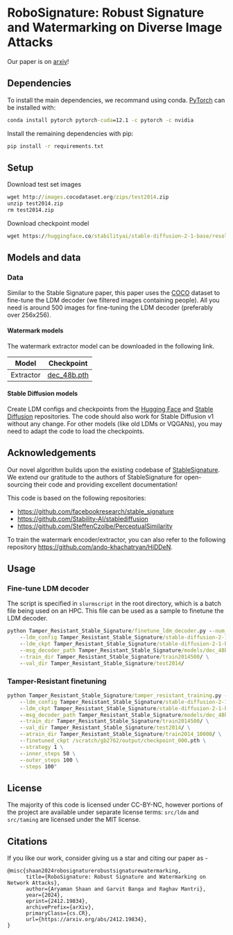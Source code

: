 # RoboSignature: Robust Signature and Watermarking on Diverse Image Attacks

Our paper is on [arxiv](https://arxiv.org/abs/2412.19834)!

## Dependencies

To install the main dependencies, we recommand using conda.
[PyTorch](https://pytorch.org/) can be installed with:
```cmd
conda install pytorch pytorch-cuda=12.1 -c pytorch -c nvidia
```

Install the remaining dependencies with pip:
```cmd
pip install -r requirements.txt
```

## Setup

Download test set images

```cmd
wget http://images.cocodataset.org/zips/test2014.zip
unzip test2014.zip
rm test2014.zip
```

Download checkpoint model

```cmd
wget https://huggingface.co/stabilityai/stable-diffusion-2-1-base/resolve/main/v2-1_512-ema-pruned.ckpt -P stable-diffusion-2-1-base/
```

## Models and data

### Data

Similar to the Stable Signature paper, this paper uses the [COCO](https://cocodataset.org/) dataset to fine-tune the LDM decoder (we filtered images containing people).
All you need is around 500 images for fine-tuning the LDM decoder (preferably over 256x256).

#### Watermark models

The watermark extractor model can be downloaded in the following link.

| Model | Checkpoint |
| --- | --- |
| Extractor | [dec_48b.pth](https://dl.fbaipublicfiles.com/ssl_watermarking/dec_48b.pth) |


#### Stable Diffusion models

Create LDM configs and checkpoints from the [Hugging Face](https://huggingface.co/stabilityai) and [Stable Diffusion](https://github.com/Stability-AI/stablediffusion/tree/main/configs/stable-diffusion) repositories.
The code should also work for Stable Diffusion v1 without any change. 
For other models (like old LDMs or VQGANs), you may need to adapt the code to load the checkpoints.

## Acknowledgements

Our novel algorithm builds upon the existing codebase of [StableSignature](https://arxiv.org/abs/2303.15435). We extend our gratitude to the authors of StableSignature for open-sourcing their code and providing excellent documentation!

This code is based on the following repositories:

- https://github.com/facebookresearch/stable_signature
- https://github.com/Stability-AI/stablediffusion
- https://github.com/SteffenCzolbe/PerceptualSimilarity

To train the watermark encoder/extractor, you can also refer to the following repository https://github.com/ando-khachatryan/HiDDeN.

## Usage

### Fine-tune LDM decoder

The script is specified in `slurmscript` in the root directory, which is a batch file being used on an HPC. This file can be used as a sample to finetune the LDM decoder.

```cmd
python Tamper_Resistant_Stable_Signature/finetune_ldm_decoder.py --num_keys 1 \
    --ldm_config Tamper_Resistant_Stable_Signature/stable-diffusion-2-1/v2-inference.yaml \
    --ldm_ckpt Tamper_Resistant_Stable_Signature/stable-diffusion-2-1-base/v2-1_512-ema-pruned.ckpt \
    --msg_decoder_path Tamper_Resistant_Stable_Signature/models/dec_48b_whit.torchscript.pt \
    --train_dir Tamper_Resistant_Stable_Signature/train2014500/ \
    --val_dir Tamper_Resistant_Stable_Signature/test2014/
```

### Tamper-Resistant finetuning 

```cmd
python Tamper_Resistant_Stable_Signature/tamper_resistant_training.py --num_keys 1 \
    --ldm_config Tamper_Resistant_Stable_Signature/stable-diffusion-2-1/v2-inference.yaml \
    --ldm_ckpt Tamper_Resistant_Stable_Signature/stable-diffusion-2-1-base/v2-1_512-ema-pruned.ckpt \
    --msg_decoder_path Tamper_Resistant_Stable_Signature/models/dec_48b_whit.torchscript.pt \
    --train_dir Tamper_Resistant_Stable_Signature/train2014500/ \
    --val_dir Tamper_Resistant_Stable_Signature/test2014/ \
    --atrain_dir Tamper_Resistant_Stable_Signature/train2014_10000/ \
    --finetuned_ckpt /scratch/gb2762/output/checkpoint_000.pth \
    --strategy 1 \
    --inner_steps 50 \
    --outer_steps 100 \
    --steps 100"
```

## License

The majority of this code is licensed under CC-BY-NC, however portions of the project are available under separate license terms: `src/ldm` and `src/taming` are licensed under the MIT license.

## Citations

If you like our work, consider giving us a star and citing our paper as - 

```
@misc{shaan2024robosignaturerobustsignaturewatermarking,
      title={RoboSignature: Robust Signature and Watermarking on Network Attacks}, 
      author={Aryaman Shaan and Garvit Banga and Raghav Mantri},
      year={2024},
      eprint={2412.19834},
      archivePrefix={arXiv},
      primaryClass={cs.CR},
      url={https://arxiv.org/abs/2412.19834}, 
}
```
